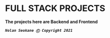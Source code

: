 # **FULL STACK PROJECTS**

**The projects here are Backend and Frontend**

***`Nolan Seokane Ⓒ Copyright 2021`***